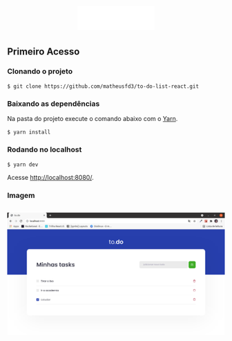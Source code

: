<h1 align="center">
  <img alt="logo" title="logo" src="public/logo.svg"  />
</h1>

## Primeiro Acesso
### Clonando o projeto
```
$ git clone https://github.com/matheusfd3/to-do-list-react.git
```
### Baixando as dependências
Na pasta do projeto execute o comando abaixo com o [Yarn](https://yarnpkg.com/lang/pt-br/).
```
$ yarn install
```
### Rodando no localhost
```
$ yarn dev
```
Acesse [http://localhost:8080/](http://localhost:8080/).
### **Imagem**
<h2 align="center">
  <img alt="To Do" title="To Do" src=".github/to-do.png"  />
</h2>
